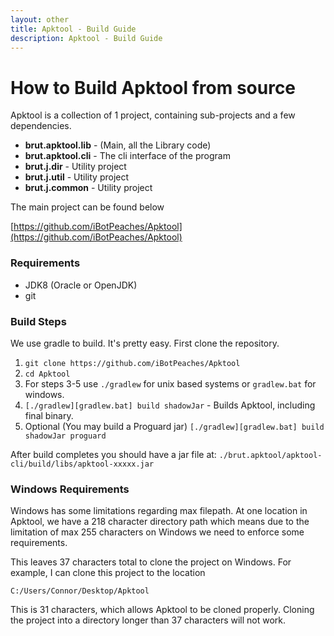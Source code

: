 ```yaml
---
layout: other
title: Apktool - Build Guide
description: Apktool - Build Guide
---
```


# How to Build Apktool from source
Apktool is a collection of 1 project, containing sub-projects and a few dependencies.

  * **brut.apktool.lib** - (Main, all the Library code)
  * **brut.apktool.cli** - The cli interface of the program
  * **brut.j.dir** - Utility project
  * **brut.j.util** - Utility project
  * **brut.j.common** - Utility project

The main project can be found below

[https://github.com/iBotPeaches/Apktool](https://github.com/iBotPeaches/Apktool)

### Requirements
  * JDK8 (Oracle or OpenJDK)
  * git

### Build Steps
We use gradle to build. It's pretty easy. First clone the repository.

  1. `git clone https://github.com/iBotPeaches/Apktool`
  2. `cd Apktool`
  3. For steps 3-5 use `./gradlew` for unix based systems or `gradlew.bat` for windows.
  4. `[./gradlew][gradlew.bat] build shadowJar` - Builds Apktool, including final binary.
  5. Optional (You may build a Proguard jar) `[./gradlew][gradlew.bat] build shadowJar proguard`
  
After build completes you should have a jar file at:
`./brut.apktool/apktool-cli/build/libs/apktool-xxxxx.jar`

### Windows Requirements
Windows has some limitations regarding max filepath. At one location in Apktool, we have a 218 character directory path
which means due to the limitation of max 255 characters on Windows we need to enforce some requirements.

This leaves 37 characters total to clone the project on Windows. For example, I can clone this project to the location

    C:/Users/Connor/Desktop/Apktool

This is 31 characters, which allows Apktool to be cloned properly. Cloning the project into a directory longer than 37
characters will not work.

